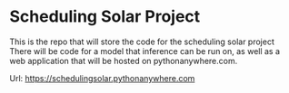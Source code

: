 # Scheduling Solar Project

This is the repo that will store the code for the scheduling solar project
There will be code for a model that inference can be run on, as well as a web application that will be hosted on pythonanywhere.com.

Url: https://schedulingsolar.pythonanywhere.com